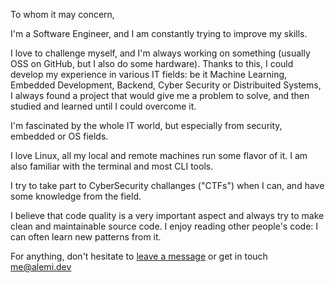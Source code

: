 To whom it may concern,

I'm a Software Engineer, and I am constantly trying to improve my skills.

I love to challenge myself, and I'm always working on something (usually OSS on GitHub, but I also do some hardware). Thanks to this, I could develop my experience in various IT fields: be it Machine Learning, Embedded Development, Backend, Cyber Security or Distribuited Systems, I always found a project that would give me a problem to solve, and then studied and learned until I could overcome it.

I'm fascinated by the whole IT world, but especially from security, embedded or OS fields.

I love Linux, all my local and remote machines run some flavor of it. I am also familiar with the terminal and most CLI tools.

I try to take part to CyberSecurity challanges ("CTFs") when I can, and have some knowledge from the field.

I believe that code quality is a very important aspect and always try to make clean and maintainable source code. I enjoy reading other people's code: I can often learn new patterns from it.

For anything, don't hesitate to [leave a message](https://alemi.dev/suggestions/After%20checking%20my%20github,%20do%20you%20have%20any%20questions%3F) or get in touch <me@alemi.dev>
